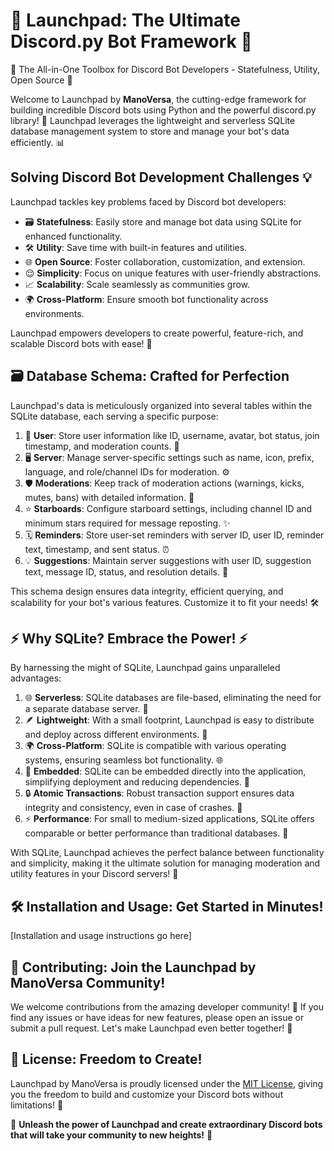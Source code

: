 # 🚀 Launchpad: The Ultimate Discord.py Bot Framework 🌟
🌿 The All-in-One Toolbox for Discord Bot Developers - Statefulness, Utility, Open Source 🌼

Welcome to Launchpad by **ManoVersa**, the cutting-edge framework for building incredible Discord bots using Python and the powerful discord.py library! 🎉 Launchpad leverages the lightweight and serverless SQLite database management system to store and manage your bot's data efficiently. 📊

## Solving Discord Bot Development Challenges 💡

Launchpad tackles key problems faced by Discord bot developers:

- 🗃️ **Statefulness**: Easily store and manage bot data using SQLite for enhanced functionality.
- 🛠️ **Utility**: Save time with built-in features and utilities.
- 🌐 **Open Source**: Foster collaboration, customization, and extension.
- 😌 **Simplicity**: Focus on unique features with user-friendly abstractions.
- 📈 **Scalability**: Scale seamlessly as communities grow.
- 🌍 **Cross-Platform**: Ensure smooth bot functionality across environments.

Launchpad empowers developers to create powerful, feature-rich, and scalable Discord bots with ease! 🚀

## 🗃️ Database Schema: Crafted for Perfection

Launchpad's data is meticulously organized into several tables within the SQLite database, each serving a specific purpose:

1. 👥 **User**: Store user information like ID, username, avatar, bot status, join timestamp, and moderation counts. 📝
2. 🖥️ **Server**: Manage server-specific settings such as name, icon, prefix, language, and role/channel IDs for moderation. ⚙️
3. 🛡️ **Moderations**: Keep track of moderation actions (warnings, kicks, mutes, bans) with detailed information. 🚨
4. ⭐ **Starboards**: Configure starboard settings, including channel ID and minimum stars required for message reposting. ✨
5. 🗓️ **Reminders**: Store user-set reminders with server ID, user ID, reminder text, timestamp, and sent status. ⏰
6. 💡 **Suggestions**: Maintain server suggestions with user ID, suggestion text, message ID, status, and resolution details. 🤔

This schema design ensures data integrity, efficient querying, and scalability for your bot's various features. Customize it to fit your needs! 🛠️

## ⚡ Why SQLite? Embrace the Power! ⚡

By harnessing the might of SQLite, Launchpad gains unparalleled advantages:

1. 🌐 **Serverless**: SQLite databases are file-based, eliminating the need for a separate database server. 🙌
2. 🪶 **Lightweight**: With a small footprint, Launchpad is easy to distribute and deploy across different environments. 🚀
3. 🌍 **Cross-Platform**: SQLite is compatible with various operating systems, ensuring seamless bot functionality. 🌐
4. 🔌 **Embedded**: SQLite can be embedded directly into the application, simplifying deployment and reducing dependencies. 🎯
5. 🔒 **Atomic Transactions**: Robust transaction support ensures data integrity and consistency, even in case of crashes. 💪
6. ⚡ **Performance**: For small to medium-sized applications, SQLite offers comparable or better performance than traditional databases. 🚀

With SQLite, Launchpad achieves the perfect balance between functionality and simplicity, making it the ultimate solution for managing moderation and utility features in your Discord servers! 🌟

## 🛠️ Installation and Usage: Get Started in Minutes!

[Installation and usage instructions go here]

## 🤝 Contributing: Join the Launchpad by ManoVersa Community!

We welcome contributions from the amazing developer community! 🌟 If you find any issues or have ideas for new features, please open an issue or submit a pull request. Let's make Launchpad even better together! 💪

## 📜 License: Freedom to Create!

Launchpad by ManoVersa is proudly licensed under the [MIT License](LICENSE), giving you the freedom to build and customize your Discord bots without limitations! 🎉

🌟 **Unleash the power of Launchpad and create extraordinary Discord bots that will take your community to new heights!** 🚀
